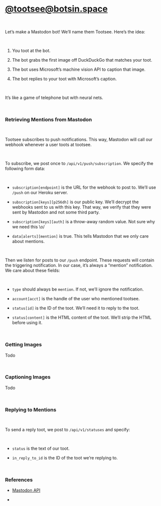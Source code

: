 [\@tootsee\@botsin.space](https://botsin.space/@tootsee)
========================================================

 

Let’s make a Mastodon bot! We’ll name them Tootsee. Here’s the idea:

 

1.  You toot at the bot.

2.  The bot grabs the first image off DuckDuckGo that matches your toot.

3.  The bot uses Microsoft’s machine vision API to caption that image.

4.  The bot replies to your toot with Microsoft’s caption.

 

It’s like a game of telephone but with neural nets.

 

### Retrieving Mentions from Mastodon

 

Tootsee subscribes to push notifications. This way, Mastodon will call our
webhook whenever a user toots at tootsee.

 

To subscribe, we post once to `/api/v1/push/subscription`. We specify the
following form data:

 

-   `subscription[endpoint]` is the URL for the webhook to post to. We’ll use
    `/push` on our Heroku server.

-   `subscription[keys][p256dh]` is our public key. We’ll decrypt the webhooks
    sent to us with this key. That way, we verify that they were sent by
    Mastodon and not some third party.

-   `subscription[keys][auth]` is a throw-away random value. Not sure why we
    need this \\o/

-   `data[alerts][mention]` is true. This tells Mastodon that we only care about
    mentions.

 

Then we listen for posts to our `/push` endpoint. These requests will contain
the triggering notification. In our case, it’s always a “mention” notification.
We care about these fields:

 

-   `type` should always be `mention`. If not, we’ll ignore the notification.

-   `account[acct]` is the handle of the user who mentioned tootsee.

-   `status[id]` is the ID of the toot. We’ll need it to reply to the toot.

-   `status[content]` is the HTML content of the toot. We’ll strip the HTML
    before using it.

 

### Getting Images

Todo

 

### Captioning Images

Todo

 

### Replying to Mentions

 

To send a reply toot, we post to `/api/v1/statuses` and specify:

 

-   `status` is the text of our toot.

-   `in_reply_to_id` is the ID of the toot we’re replying to.

 

### References

-   [Mastodon
    API](https://github.com/tootsuite/documentation/blob/master/Using-the-API/API.md)

-    
